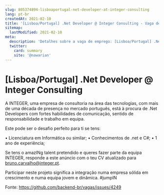 ```yaml
---
slug: 805374894-lisboaportugal-net-developer-at-integer-consulting
lang: pt-br
createdAt: 2021-02-10
title: '[Lisboa/Portugal] .Net Developer @ Integer Consulting - Vaga de Emprego'
sitemap:
  lastModified: 2021-02-10
meta:
  description: 'Detalhes sobre a vaga de emprego: [Lisboa/Portugal] .Net Developer @ Integer Consulting'
  twitter:
    card: summary
    site: '@nawarian'
---
```


# [Lisboa/Portugal] .Net Developer @ Integer Consulting

A INTEGER, uma empresa de consultoria na área das tecnologias, com mais de uma década de presença no mercado português, está à procura de .Net Developers com fortes habilidades de comunicação, sentido de responsabilidade e trabalho em equipa.

Este pode ser o desafio perfeito para ti se tens:

• Licenciatura em Informática ou similar;
• Conhecimentos de .net e C#;
• 1 ano de experiência;

Se tens o amazINg talent pretendido e queres fazer parte da equipa INTEGER, responde a este anúncio com o teu CV atualizado para bruno.carvalho@integer.pt.

Participar neste projeto significa a integração numa empresa sólida em crescimento e numa equipa jovem e dinâmica. #jumpIN



Fonte: https://github.com/backend-br/vagas/issues/4249